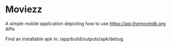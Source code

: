 # Moviezz

A simple mobile application depicting how to use https://api.themoviedb.org APIs

Find an installable apk in:
/app/build/outputs/apk/debug